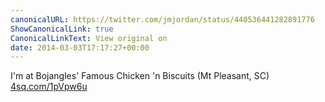 ```yaml
---
canonicalURL: https://twitter.com/jmjordan/status/440536441282891776
ShowCanonicalLink: true
CanonicalLinkText: View original on
date: 2014-03-03T17:17:27+00:00
---
```

I'm at Bojangles' Famous Chicken 'n Biscuits (Mt Pleasant, SC) [4sq.com/1pVpw6u](http://4sq.com/1pVpw6u)